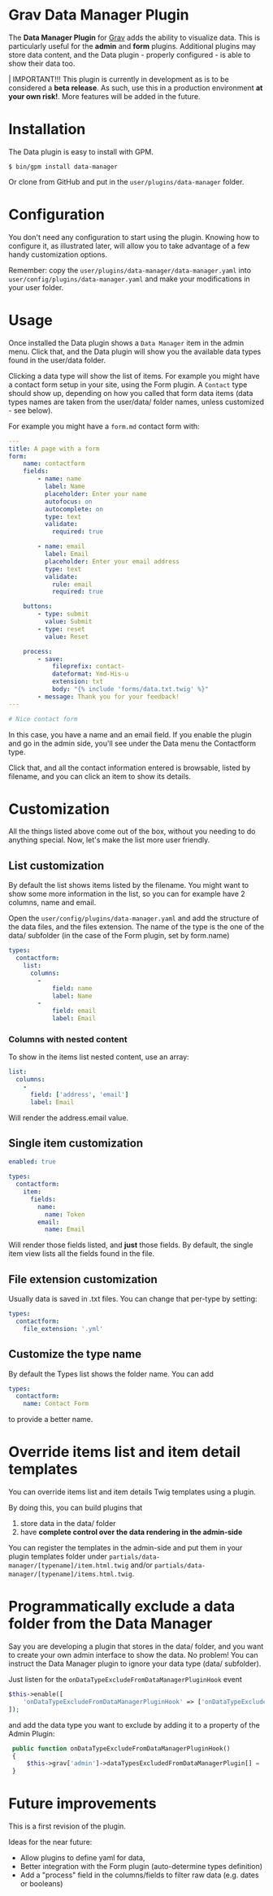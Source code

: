 # Grav Data Manager Plugin

The **Data Manager Plugin** for [Grav](http://github.com/getgrav/grav) adds the ability to visualize data. This is particularly useful for the **admin** and **form** plugins.
Additional plugins may store data content, and the Data plugin - properly configured - is able to show their data too.

| IMPORTANT!!! This plugin is currently in development as is to be considered a **beta release**.  As such, use this in a production environment **at your own risk!**. More features will be added in the future.

# Installation

The Data plugin is easy to install with GPM.

```
$ bin/gpm install data-manager
```

Or clone from GitHub and put in the `user/plugins/data-manager` folder.

# Configuration

You don't need any configuration to start using the plugin.
Knowing how to configure it, as illustrated later, will allow you to take advantage of a few handy customization options.

Remember: copy the `user/plugins/data-manager/data-manager.yaml` into `user/config/plugins/data-manager.yaml` and make your modifications in your user folder.

# Usage

Once installed the Data plugin shows a `Data Manager` item in the admin menu. Click that, and the Data plugin will show you the available data types found in the user/data folder.

Clicking a data type will show the list of items. For example you might have a contact form setup in your site, using the Form plugin. A `Contact` type should show up, depending on how you called that form data items (data types names are taken from the user/data/ folder names, unless customized - see below).

For example you might have a `form.md` contact form with:

```yaml
---
title: A page with a form
form:
    name: contactform
    fields:
        - name: name
          label: Name
          placeholder: Enter your name
          autofocus: on
          autocomplete: on
          type: text
          validate:
            required: true

        - name: email
          label: Email
          placeholder: Enter your email address
          type: text
          validate:
            rule: email
            required: true

    buttons:
        - type: submit
          value: Submit
        - type: reset
          value: Reset

    process:
        - save:
            fileprefix: contact-
            dateformat: Ymd-His-u
            extension: txt
            body: "{% include 'forms/data.txt.twig' %}"
        - message: Thank you for your feedback!
---

# Nice contact form
```

In this case, you have a name and an email field. If you enable the plugin and go in the admin side, you'll see under
the Data menu the Contactform type.

Click that, and all the contact information entered is browsable, listed by filename, and you can click an item to show
its details.

# Customization

All the things listed above come out of the box, without you needing to do anything special.
Now, let's make the list more user friendly.

## List customization

By default the list shows items listed by the filename.
You might want to show some more information in the list, so you can for example have 2 columns, name and email.

Open the `user/config/plugins/data-manager.yaml` and add the structure of the data files, and the files extension.
The name of the type is the one of the data/ subfolder (in the case of the Form plugin, set by form.name)

```yaml
types:
  contactform:
    list:
      columns:
        -
            field: name
            label: Name
        -
            field: email
            label: Email
```

### Columns with nested content

To show in the items list nested content, use an array:

```yaml
list:
  columns:
    -
      field: ['address', 'email']
      label: Email
```

Will render the address.email value.

## Single item customization

```yaml
enabled: true

types:
  contactform:
    item:
      fields:
        name:
          name: Token
        email:
          name: Email
```

Will render those fields listed, and **just** those fields.
By default, the single item view lists all the fields found in the file.

## File extension customization

Usually data is saved in .txt files. You can change that per-type by setting:

```yaml
types:
  contactform:
    file_extension: '.yml'
```

## Customize the type name

By default the Types list shows the folder name. You can add

```yaml
types:
  contactform:
    name: Contact Form
```

to provide a better name.

# Override items list and item detail templates

You can override items list and item details Twig templates using a plugin.

By doing this, you can build plugins that

1. store data in the data/ folder
2. have **complete control over the data rendering in the admin-side**

You can register the templates in the admin-side and put them in your plugin templates folder under `partials/data-manager/[typename]/item.html.twig` and/or `partials/data-manager/[typename]/items.html.twig`.

# Programmatically exclude a data folder from the Data Manager

Say you are developing a plugin that stores in the data/ folder, and you want to create your own admin interface to show the data. No problem! You can instruct the Data Manager plugin to ignore your data type (data/ subfolder).

Just listen for the `onDataTypeExcludeFromDataManagerPluginHook` event

```php
$this->enable([
    'onDataTypeExcludeFromDataManagerPluginHook' => ['onDataTypeExcludeFromDataManagerPluginHook', 0],
]);
```

and add the data type you want to exclude by adding it to a property of the Admin Plugin:

```php
 public function onDataTypeExcludeFromDataManagerPluginHook()
 {
     $this->grav['admin']->dataTypesExcludedFromDataManagerPlugin[] = 'comments';
 }
 ```

# Future improvements

This is a first revision of the plugin.

Ideas for the near future:

- Allow plugins to define yaml for data,
- Better integration with the Form plugin (auto-determine types definition)
- Add a "process" field in the columns/fields to filter raw data (e.g. dates or booleans)
